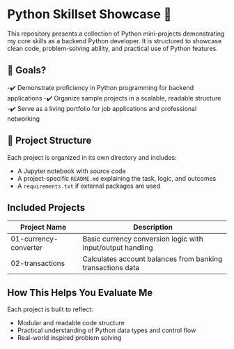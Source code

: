 # Python Skillset Showcase 🐍

This repository presents a collection of Python mini-projects demonstrating my core skills as a backend Python developer. It is structured to showcase clean code, problem-solving ability, and practical use of Python features.


## 🎯 Goals?

-✔️ Demonstrate proficiency in Python programming for backend applications
-✔️ Organize sample projects in a scalable, readable structure
-✔️ Serve as a living portfolio for job applications and professional networking


## 📂 Project Structure

Each project is organized in its own directory and includes:
- A Jupyter notebook with source code
- A project-specific `README.md` explaining the task, logic, and outcomes
- A `requirements.txt` if external packages are used


## Included Projects

| Project Name         | Description                                        |
|----------------------|----------------------------------------------------|
| 01-currency-converter | Basic currency conversion logic with input/output handling |
| 02-transactions       | Calculates account balances from banking transactions data |


## How This Helps You Evaluate Me

Each project is built to reflect:
- Modular and readable code structure
- Practical understanding of Python data types and control flow
- Real-world inspired problem solving
